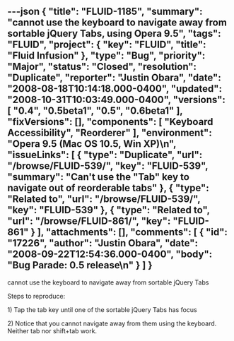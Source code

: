 ---json
{
  "title": "FLUID-1185",
  "summary": "cannot use the keyboard to navigate away from sortable jQuery Tabs, using Opera 9.5",
  "tags": "FLUID",
  "project": {
    "key": "FLUID",
    "title": "Fluid Infusion"
  },
  "type": "Bug",
  "priority": "Major",
  "status": "Closed",
  "resolution": "Duplicate",
  "reporter": "Justin Obara",
  "date": "2008-08-18T10:14:18.000-0400",
  "updated": "2008-10-31T10:03:49.000-0400",
  "versions": [
    "0.4",
    "0.5beta1",
    "0.5",
    "0.6beta1"
  ],
  "fixVersions": [],
  "components": [
    "Keyboard Accessibility",
    "Reorderer"
  ],
  "environment": "Opera 9.5 (Mac OS 10.5, Win XP)\n",
  "issueLinks": [
    {
      "type": "Duplicate",
      "url": "/browse/FLUID-539/",
      "key": "FLUID-539",
      "summary": "Can't use the \"Tab\" key to navigate out of reorderable tabs"
    },
    {
      "type": "Related to",
      "url": "/browse/FLUID-539/",
      "key": "FLUID-539"
    },
    {
      "type": "Related to",
      "url": "/browse/FLUID-861/",
      "key": "FLUID-861"
    }
  ],
  "attachments": [],
  "comments": [
    {
      "id": "17226",
      "author": "Justin Obara",
      "date": "2008-09-22T12:54:36.000-0400",
      "body": "Bug Parade: 0.5 release\n"
    }
  ]
}
---
cannot use the keyboard to navigate away from sortable jQuery Tabs

Steps to reproduce:

1\) Tap the tab key until one of the sortable jQuery Tabs has focus

2\) Notice that you cannot  navigate away from them using the keyboard. Neither tab nor shift+tab work.

        